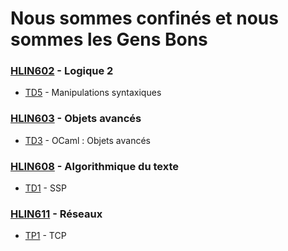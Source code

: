 # Nous sommes confinés et nous sommes les Gens Bons
### [HLIN602](https://github.com/JeanSebastienBach/LesGensBons/tree/master/HLIN602) - Logique 2
* [TD5](https://github.com/JeanSebastienBach/LesGensBons/tree/master/HLIN602/TD5) - Manipulations syntaxiques
### [HLIN603](https://github.com/JeanSebastienBach/LesGensBons/tree/master/HLIN603) - Objets avancés
* [TD3](https://github.com/JeanSebastienBach/LesGensBons/tree/master/HLIN603/TD3) - OCaml : Objets avancés
### [HLIN608](https://github.com/JeanSebastienBach/LesGensBons/tree/master/HLIN608) - Algorithmique du texte
* [TD1](https://github.com/JeanSebastienBach/LesGensBons/tree/master/HLIN608/TD1) - SSP
### [HLIN611](https://github.com/JeanSebastienBach/LesGensBons/tree/master/HLIN611) - Réseaux
* [TP1](https://github.com/JeanSebastienBach/LesGensBons/tree/master/HLIN611/TP1) - TCP
